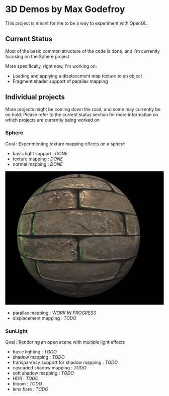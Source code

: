 # 3D Demos by Max Godefroy

This project is meant for me to be a way to experiment with OpenGL.

## Current Status

Most of the basic common structure of the code is done, and I'm 
currently focusing on the Sphere project

More specifically, right now, I'm working on:
- Loading and applying a displacement map texture to an object
- Fragment shader support of parallax mapping


## Individual projects

More projects might be coming down the road, and some may currently be 
on hold. Please refer to the current status section for more information
on which projects are currently being worked on

### Sphere

Goal : Experimenting texture mapping effects on a sphere 
- basic light support : *DONE*
- texture mapping : *DONE*
- normal mapping : *DONE*

![Screenshot](/Screenshots/NormalMapping.png?raw=true "Normal mapping screenshot")


- parallax mapping : *WORK IN PROGRESS*
- displacement mapping : *TODO*


### SunLight

Goal : Rendering an open scene with multiple light effects
- basic lighting : *TODO*
- shadow mapping : *TODO*
- transparency support for shadow mapping : *TODO*
- cascaded shadow mapping : *TODO*
- soft shadow mapping : *TODO*
- HDR : *TODO*
- bloom : *TODO*
- lens flare : *TODO*
